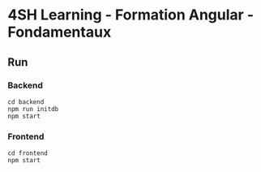 # 4SH Learning - Formation Angular - Fondamentaux

## Run

### Backend
```
cd backend
npm run initdb 
npm start
```

### Frontend
```
cd frontend
npm start
```

